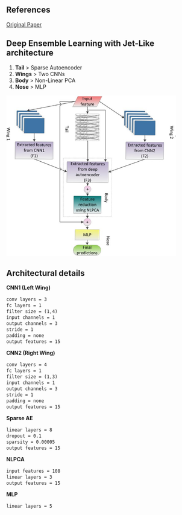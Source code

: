 ## References
<a href="https://arxiv.org/abs/2002.12592">Original Paper</a>

## Deep Ensemble Learning with Jet-Like architecture
1. <b>Tail</b>  > Sparse Autoencoder
2. <b>Wings</b> > Two CNNs
3. <b>Body</b> > Non-Linear PCA
4. <b>Nose</b> > MLP

<img width="450em" src="media/JetArchitecture.jpg"/>

## Architectural details

**CNN1 (Left Wing)**

	conv layers = 3
	fc layers = 1
	filter size = (1,4)
	input channels = 1
	output channels = 3
	stride = 1
	padding = none
	output features = 15

**CNN2 (Right Wing)**

	conv layers = 4
	fc layers = 1
	filter size = (1,3)
	input channels = 1
	output channels = 3
	stride = 1
	padding = none
	output features = 15

**Sparse AE**

	linear layers = 8
	dropout = 0.1
	sparsity = 0.00005
	output features = 15

**NLPCA**

	input features = 108
	linear layers = 3
	output features = 15
	
**MLP**

	linear layers = 5

